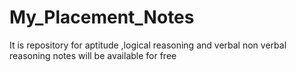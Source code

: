 # My_Placement_Notes
It is repository for aptitude ,logical reasoning and verbal non verbal reasoning notes will be available for free
